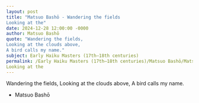 ```yaml
---
layout: post
title: "Matsuo Bashō - Wandering the fields
Looking at the"
date: 2024-12-28 12:00:00 -0000
author: Matsuo Bashō
quote: "Wandering the fields,
Looking at the clouds above,
A bird calls my name."
subject: Early Haiku Masters (17th–18th centuries)
permalink: /Early Haiku Masters (17th–18th centuries)/Matsuo Bashō/Matsuo Bashō - Wandering the fields
Looking at the
---
```


Wandering the fields,
Looking at the clouds above,
A bird calls my name.

- Matsuo Bashō
